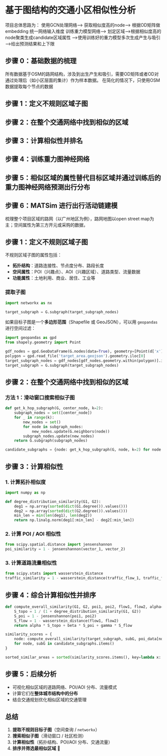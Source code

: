 # **基于图结构的交通小区相似性分析**

项目总体思路为：
使用GCN处理网络--> 获取相似度高的node--> 根据OD矩阵做embedding 统一网络输入维度 训练重力模型网络-->
划定区域-->根据相似度高的node聚类生成candidate区域属性 -->使用训练好的重力模型多次生成产生与吸引 -->给出预测结果和上下限

## **步骤 0：基础数据的梳理**
所有数据基于OSM的路网结构，涉及到出生产生和吸引，需要OD矩阵或者OD对通过处理后（如小区层面的集计）作为样本数据。
在简化的情况下，只使用OSM数据提取每个节点的数据
## **步骤 1：定义不规则区域子图**

## **步骤 2：在整个交通网络中找到相似的区域**

## **步骤 3：计算相似性并排名**

## **步骤 4：训练重力图神经网络**

## **步骤 5：相似区域的属性替代目标区域并通过训练后的重力图神经网络预测出行分布**

## **步骤 6：MATSim 进行出行活动链建模**



梳理整个项目区域的路网（以广州地区为例），路网地图以open street map为主；空间属性为第三方开元或采购的数据，
## **步骤 1：定义不规则区域子图**
不规则区域子图的属性包括：
- **拓扑结构**：道路连接性、节点度分布、路段长度
- **空间属性**：POI（兴趣点）、AOI（兴趣区域）、道路类型、流量数据
- **功能属性**：土地利用、商业、居住、工业等

### **提取子图**
```python
import networkx as nx

target_subgraph = G.subgraph(target_subgraph_nodes)
```
如果目标子图是一个**多边形范围**（Shapefile 或 GeoJSON），可以用 `geopandas` 进行空间过滤：
```python
import geopandas as gpd
from shapely.geometry import Point

gdf_nodes = gpd.GeoDataFrame(G.nodes(data=True), geometry=[Point(d['x'], d['y']) for _, d in G.nodes(data=True)])
polygon = gpd.read_file('target_area.geojson').geometry.iloc[0]
target_subgraph_nodes = gdf_nodes[gdf_nodes.geometry.within(polygon)].index
target_subgraph = G.subgraph(target_subgraph_nodes)
```

## **步骤 2：在整个交通网络中找到相似的区域**
### **方法 1：滑动窗口搜索相似子图**
```python
def get_k_hop_subgraph(G, center_node, k=2):
    subgraph_nodes = set([center_node])
    for _ in range(k):
        new_nodes = set()
        for node in subgraph_nodes:
            new_nodes.update(G.neighbors(node))
        subgraph_nodes.update(new_nodes)
    return G.subgraph(subgraph_nodes)
```
```python
candidate_subgraphs = {node: get_k_hop_subgraph(G, node, k=2) for node in G.nodes()}
```

## **步骤 3：计算相似性**
### **1. 计算拓扑相似度**
```python
import numpy as np

def degree_distribution_similarity(G1, G2):
    deg1 = np.array(sorted(dict(G1.degree()).values()))
    deg2 = np.array(sorted(dict(G2.degree()).values()))
    min_len = min(len(deg1), len(deg2))
    return np.linalg.norm(deg1[:min_len] - deg2[:min_len])
```

### **2. 计算 POI / AOI 相似性**
```python
from scipy.spatial.distance import jensenshannon
poi_similarity = 1 - jensenshannon(vector_1, vector_2)
```

### **3. 计算道路流量相似性**
```python
from scipy.stats import wasserstein_distance
traffic_similarity = 1 - wasserstein_distance(traffic_flow_1, traffic_flow_2)
```

## **步骤 4：综合计算相似性并排序**
```python
def compute_overall_similarity(G1, G2, poi1, poi2, flow1, flow2, alpha=0.4, beta=0.3, gamma=0.3):
    S_topo = 1 / (1 + degree_distribution_similarity(G1, G2))
    S_poi = 1 - jensenshannon(poi1, poi2)
    S_flow = 1 - wasserstein_distance(flow1, flow2)
    return alpha * S_topo + beta * S_poi + gamma * S_flow
```
```python
similarity_scores = {
    node: compute_overall_similarity(target_subgraph, subG, poi_data[node], poi_data['target'], flow_data[node], flow_data['target'])
    for node, subG in candidate_subgraphs.items()
}

sorted_similar_areas = sorted(similarity_scores.items(), key=lambda x: x[1], reverse=True)
```

## **步骤 5：后续分析**
- 可视化相似区域的道路网络、POI/AOI 分布、流量模式
- 计算它们在**整体城市结构中的分布**
- 结合交通规划优化相似区域的交通管理

## **总结**
1. **提取不规则目标子图**（空间查询 / `networkx`）
2. **搜索相似子图**（滑动窗口 / 社区检测）
3. **计算相似性**（拓扑结构、POI/AOI 分布、交通流量）
4. **排序并筛选最相似区域** 🚀
